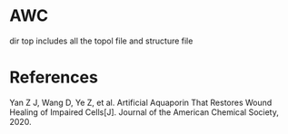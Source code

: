 # AWC
dir top includes all the topol file and structure file

# References
Yan Z J, Wang D, Ye Z, et al. Artificial Aquaporin That Restores Wound Healing of Impaired Cells[J]. Journal of the American Chemical Society, 2020.
